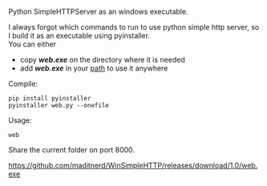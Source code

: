 Python SimpleHTTPServer as an windows executable.    

I always forgot which commands to run to use python simple http server, so I build it as an executable using pyinstaller.       
You can either 
* copy ***web.exe*** on the directory where it is needed 
* add ***web.exe*** in your [path](https://superuser.com/questions/143119/how-to-add-python-to-the-windows-path) to use it anywhere

Compile:
```
pip install pyinstaller
pyinstaller web.py --onefile
```

Usage:
```
web
```
Share the current folder on port 8000.

https://github.com/maditnerd/WinSimpleHTTP/releases/download/1.0/web.exe
